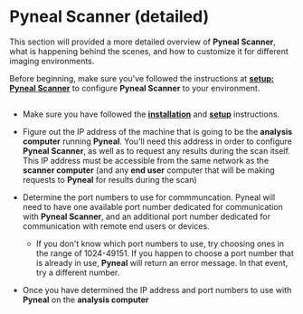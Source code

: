 # Pyneal Scanner (detailed)

This section will provided a more detailed overview of **Pyneal Scanner**, what is happening behind the scenes, and how to customize it for different imaging environments. 

Before beginning, make sure you've followed the instructions at [**setup: Pyneal Scanner**](/setup.md#pyneal-scanner) to configure **Pyneal Scanner** to your environment. 



## 

* Make sure you have followed the [**installation**](/installation.md) and [**setup**](/setup.md) instructions. 

* Figure out the IP address of the machine that is going to be the **analysis computer** running **Pyneal**. You'll need this address in order to configure **Pyneal Scanner**, as well as to request any results during the scan itself. This IP address must be accessible from the same network as the **scanner computer** (and any **end user** computer that will be making requests to **Pyneal** for results during the scan)

* Determine the port numbers to use for commmuncation. Pyneal will need to have one available port number dedicated for communication with **Pyneal Scanner**, and an additional port number dedicated for communication with remote end users or devices. 
	* If you don't know which port numbers to use, try choosing ones in the range of 1024-49151. If you happen to choose a port number that is already in use, **Pyneal** will return an error message. In that event, try a different number. 

* Once you have determined the IP address and port numbers to use with **Pyneal** on the **analysis computer**

## 